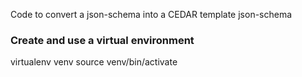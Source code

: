 Code to convert a json-schema into a CEDAR template json-schema

### Create and use a virtual environment

virtualenv venv
source venv/bin/activate